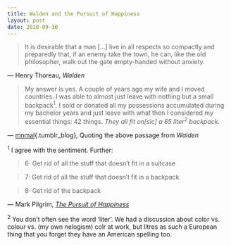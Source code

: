 ```yaml
---
title: Walden and the Pursuit of Happiness
layout: post
date: 2010-09-30
---
```

> It is desirable that a man [&hellip;] live in all respects so compactly and preparedly that, if an enemy take the town, he can, like the old philosopher, walk out the gate empty-handed without anxiety.

&mdash; Henry Thoreau, _Walden_

> My answer is yes. A couple of years ago my wife and I moved countries. I was able to almost just leave with nothing but a small backpack<sup>1</sup>. I sold or donated all my possessions accumulated during my bachelor years and just leave with what then I considered my essential things: 42 things. _They all fit on[sic] a 65 liter<sup>2</sup> backpack._

&mdash; [mnmal][1]{.tumblr_blog}, Quoting the above passage from _Walden_

<sup>1</sup> I agree with the sentiment. Further:

> 6&middot; Get rid of all the stuff that doesn&rsquo;t fit in a suitcase

> 7&middot; Get rid of all the stuff that doesn&rsquo;t fit in a backpack

> 8&middot; Get rid of the backpack

&mdash; Mark Pilgrim, _[The Pursuit of Happiness][2]_

<sup>2</sup> You don&rsquo;t often see the word &lsquo;liter&rsquo;. We had a discussion about color vs. colour vs. (my own nelogism) colr at work, but litres as such a European thing that you forget they have an American spelling too.

 [1]: http://mnmal.org/post/1211031700/it-is-desirable-that-a-man-live-in-all
 [2]: http://diveintomark.org/archives/2008/11/03/the-pursuit-of-happiness


